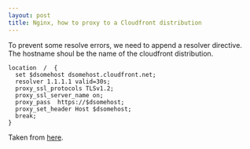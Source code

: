```yaml
---
layout: post
title: Nginx, how to proxy to a Cloudfront distribution
---
```


To prevent some resolve errors, we need to append a resolver directive. The hostname shoul be the name of the cloudfront distribution.

```
location  /  {
  set $dsomehost dsomehost.cloudfront.net;
  resolver 1.1.1.1 valid=30s;
  proxy_ssl_protocols TLSv1.2;
  proxy_ssl_server_name on;
  proxy_pass  https://$dsomehost;
  proxy_set_header Host $dsomehost;
  break;
}
```

Taken from [here](https://medium.com/@chris.mckee/reverse-proxying-cloudfront-from-nginx-haproxy-over-tls-20ba729a2ddd).
